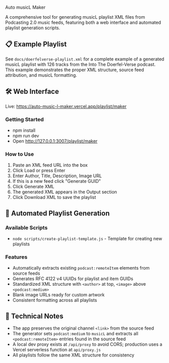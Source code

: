 Auto musicL Maker

A comprehensive tool for generating musicL playlist XML files from Podcasting 2.0 music feeds, featuring both a web interface and automated playlist generation scripts.

## 📋 Example Playlist

See `docs/doerfelverse-playlist.xml` for a complete example of a generated musicL playlist with 126 tracks from the Into The Doerfel-Verse podcast. This example demonstrates the proper XML structure, source feed attribution, and musicL formatting.

## 🛠️ Web Interface

Live: https://auto-music-l-maker.vercel.app/playlist/maker

### Getting Started
- npm install
- npm run dev
- Open http://127.0.0.1:3007/playlist/maker

### How to Use
1. Paste an XML feed URL into the box
2. Click Load or press Enter
3. Enter Author, Title, Description, Image URL
4. If this is a new feed click "Generate GUID"
5. Click Generate XML
6. The generated XML appears in the Output section
7. Click Download XML to save the playlist

## 🔧 Automated Playlist Generation

### Available Scripts
- `node scripts/create-playlist-template.js` - Template for creating new playlists

### Features
- Automatically extracts existing `podcast:remoteItem` elements from source feeds
- Generates RFC 4122 v4 UUIDs for playlist and item GUIDs
- Standardized XML structure with `<author>` at top, `<image>` above `<podcast:medium>`
- Blank image URLs ready for custom artwork
- Consistent formatting across all playlists

## 📝 Technical Notes
- The app preserves the original channel `<link>` from the source feed
- The generator sets `podcast:medium` to `musicL` and extracts all `<podcast:remoteItem>` entries found in the source feed
- A local dev proxy exists at `/api/proxy` to avoid CORS; production uses a Vercel serverless function at `api/proxy.js`
- All playlists follow the same XML structure for consistency